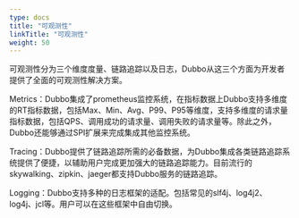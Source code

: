 ```yaml
---
type: docs
title: "可观测性"
linkTitle: "可观测性"
weight: 50
---
```


可观测性分为三个维度度量、链路追踪以及日志，Dubbo从这三个方面为开发者提供了全面的可观测性解决方案。

Metrics：Dubbo集成了prometheus监控系统，在指标数据上Dubbo支持多维度的RT指标数据，包括Max、Min、Avg、P99、P95等维度，支持多维度的请求量指标数据，包括QPS、调用成功的请求量、调用失败的请求量等。除此之外，Dubbo还能够通过SPI扩展来完成集成其他监控系统。

Tracing：Dubbo提供了链路追踪所需的必备数据，为Dubbo集成各类链路追踪系统提供了便捷，以辅助用户完成更加强大的链路追踪能力。目前流行的skywalking、zipkin、jaeger都支持Dubbo服务的链路追踪。

Logging：Dubbo支持多种的日志框架的适配。包括常见的slf4j、log4j2、log4j、jcl等。用户可以在这些框架中自由切换。